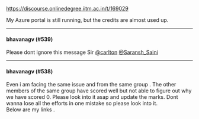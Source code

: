 https://discourse.onlinedegree.iitm.ac.in/t/169029

My Azure portal is still running, but the credits are almost used up.</p><hr>

<h4>bhavanagv (#539)</h4>
<p>Please dont ignore this message Sir <a class="mention" href="/u/carlton">@carlton</a> <a class="mention" href="/u/saransh_saini">@Saransh_Saini</a></p><hr>

<h4>bhavanagv (#538)</h4>
<p>Even i am facing the same issue and from the same group . The other members of the same group have scored well but not able to figure out why we have scored 0. Please look into it asap and update the marks. Dont wanna lose all the efforts in one mistake so please look into it.<br/>
Below are my links .
